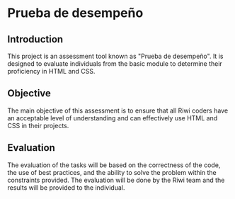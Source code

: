 # Prueba de desempeño

## Introduction

This project is an assessment tool known as "Prueba de desempeño". It is designed to evaluate individuals from the basic module to determine their proficiency in HTML and CSS.

## Objective

The main objective of this assessment is to ensure that all Riwi coders have an acceptable level of understanding and can effectively use HTML and CSS in their projects.

## Evaluation

The evaluation of the tasks will be based on the correctness of the code, the use of best practices, and the ability to solve the problem within the constraints provided. The evaluation will be done by the Riwi team and the results will be provided to the individual.